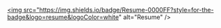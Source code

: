 <a href="https://drive.google.com/file/d/1gHQr5xqjwtwTFNRJ6CMO8qKYMcNdN5Jg/view?usp=drive_link"><img src="https://img.shields.io/badge/Resume-0000FF?style=for-the-badge&logo=resume&logoColor=white" alt="Resume" /></a>
